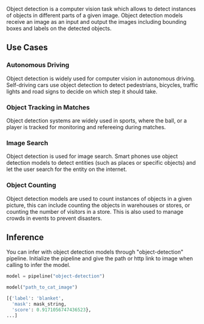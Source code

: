 Object detection is a computer vision task which allows to detect instances of objects in different parts of a given image. Object detection models receive an image as an input and output the images including bounding boxes and labels on the detected objects.

## Use Cases

### Autonomous Driving
Object detection is widely used for computer vision in autonomous driving. Self-driving cars use object detection to detect pedestrians, bicycles, traffic lights and road signs to decide on which step it should take. 

### Object Tracking in Matches
Object detection systems are widely used in sports, where the ball, or a player is tracked for monitoring and refereeing during matches. 

### Image Search
Object detection is used for image search. Smart phones use object detection models to detect entities (such as places or specific objects) and let the user search for the entity on the internet.

### Object Counting 
Object detection models are used to count instances of objects in a given picture, this can include counting the objects in warehouses or stores, or counting the number of visitors in a store. This is also used to manage crowds in events to prevent disasters.

## Inference
You can infer with object detection models through "object-detection" pipeline. Initialize the pipeline and give the path or http link to image when calling to infer the model. 

```python
model = pipeline("object-detection")

model("path_to_cat_image")

[{'label': 'blanket',
  'mask': mask_string,
  'score': 0.9171056747436523},
...]
```